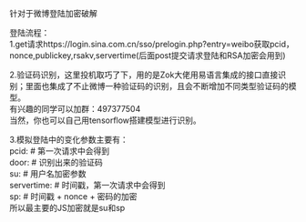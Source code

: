 针对于微博登陆加密破解  

登陆流程：  
1.get请求https://login.sina.com.cn/sso/prelogin.php?entry=weibo获取pcid，nonce,publickey,rsakv,servertime(后面post提交请求登陆和RSA加密会用到)  

2.验证码识别，这里投机取巧了下，用的是Zok大佬用易语言集成的接口直接识别；里面也集成了不止微博一种验证码的识别，且会不断增加不同类型验证码的模型。  
有兴趣的同学可以加群：497377504  
当然，你也可以自己用tensorflow搭建模型进行识别。  

3.模拟登陆中的变化参数主要有：  
pcid: # 第一次请求中会得到  
door:  # 识别出来的验证码  
su: # 用户名加密参数  
servertime:  # 时间戳，第一次请求中会得到  
sp: # 时间戳 + nonce + 密码的加密  
所以最主要的JS加密就是su和sp
